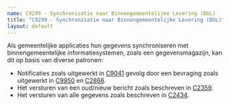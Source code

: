 ```yaml
---
name: C9299 - Synchronisatie naar Binnengemeentelijke Levering (BGL)
title: "C9299 - Synchronisatie naar Binnengemeentelijke Levering (BGL)"
layout: default
---
```

Als gemeentelijke applicaties hun gegevens synchroniseren met binnengemeentelijke informatiesystemen, zoals een gegevensmagazijn, kan dit op basis van diverse patronen:
-	Notificaties zoals uitgewerkt in [C9041](./9041.md) gevolg door een bevraging zoals uitgewerkt in [C9950](./9950.md) en [C2866](./2866.md).
-	Het versturen van een oud/nieuw bericht zoals beschreven in [C2359](./2359.md).
-	Het versturen van alle gegevens zoals beschreven in [C2434](./2434.md).
